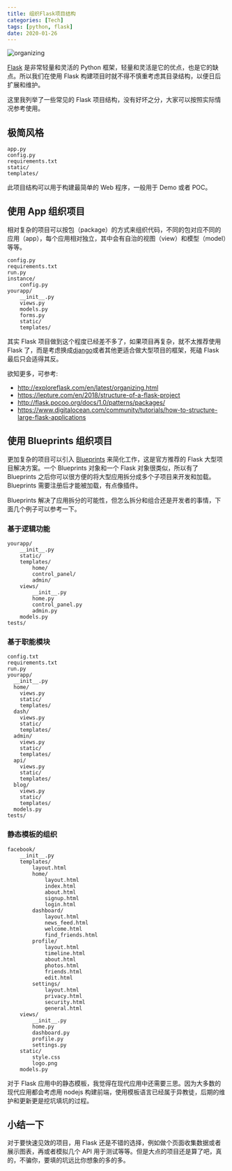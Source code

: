 ```yaml
---
title: 组织Flask项目结构
categories: [Tech]
tags: [python, flask]
date: 2020-01-26
---
```


![organizing](https://tobyqin.github.io/images/organizing.png)

[Flask](https://palletsprojects.com/p/flask/) 是非常轻量和灵活的 Python 框架，轻量和灵活是它的优点，也是它的缺点。所以我们在使用 Flask 构建项目时就不得不慎重考虑其目录结构，以便日后扩展和维护。

<!-- more -->

这里我列举了一些常见的 Flask 项目结构，没有好坏之分，大家可以按照实际情况参考使用。

## 极简风格

```
app.py
config.py
requirements.txt
static/
templates/
```

此项目结构可以用于构建最简单的 Web 程序，一般用于 Demo 或者 POC。

## 使用 App 组织项目

相对复杂的项目可以按包（package）的方式来组织代码，不同的包对应不同的应用（app），每个应用相对独立，其中会有自治的视图（view）和模型（model）等等。

```
config.py
requirements.txt
run.py
instance/
    config.py
yourapp/
    __init__.py
    views.py
    models.py
    forms.py
    static/
    templates/
```

其实 Flask 项目做到这个程度已经差不多了，如果项目再复杂，就不太推荐使用 Flask 了，而是考虑换成[django](https://www.djangoproject.com/)或者其他更适合做大型项目的框架，死磕 Flask 最后只会适得其反。

欲知更多，可参考:

- http://exploreflask.com/en/latest/organizing.html
- https://lepture.com/en/2018/structure-of-a-flask-project
- http://flask.pocoo.org/docs/1.0/patterns/packages/
- https://www.digitalocean.com/community/tutorials/how-to-structure-large-flask-applications

## 使用 Blueprints 组织项目

更加复杂的项目可以引入 [Blueprints](http://docs.jinkan.org/docs/flask/blueprints.html) 来简化工作，这是官方推荐的 Flask 大型项目解决方案。一个 Blueprints 对象和一个 Flask 对象很类似，所以有了 Blueprints 之后你可以很方便的将大型应用拆分成多个子项目来开发和加载。Blueprints 需要注册后才能被加载，有点像插件。

Blueprints 解决了应用拆分的可能性，但怎么拆分和组合还是开发者的事情，下面几个例子可以参考一下。

### 基于逻辑功能

```
yourapp/
    __init__.py
    static/
    templates/
        home/
        control_panel/
        admin/
    views/
        __init__.py
        home.py
        control_panel.py
        admin.py
    models.py
tests/
```

### 基于职能模块

```
config.txt
requirements.txt
run.py
yourapp/
  __init__.py
  home/
    views.py
    static/
    templates/
  dash/
    views.py
    static/
    templates/
  admin/
    views.py
    static/
    templates/
  api/
    views.py
    static/
    templates/
  blog/
    views.py
    static/
    templates/
  models.py
tests/
```

### 静态模板的组织

```
facebook/
    __init__.py
    templates/
        layout.html
        home/
            layout.html
            index.html
            about.html
            signup.html
            login.html
        dashboard/
            layout.html
            news_feed.html
            welcome.html
            find_friends.html
        profile/
            layout.html
            timeline.html
            about.html
            photos.html
            friends.html
            edit.html
        settings/
            layout.html
            privacy.html
            security.html
            general.html
    views/
        __init__.py
        home.py
        dashboard.py
        profile.py
        settings.py
    static/
        style.css
        logo.png
    models.py
```

对于 Flask 应用中的静态模板，我觉得在现代应用中还需要三思。因为大多数的现代应用都会考虑用 nodejs 构建前端，使用模板语言已经属于异教徒，后期的维护和更新更是挖坑填坑的过程。

## 小结一下

对于要快速见效的项目，用 Flask 还是不错的选择，例如做个页面收集数据或者展示图表，再或者模拟几个 API 用于测试等等。但是大点的项目还是算了吧，真的，不骗你，要填的坑远比你想象的多的多。
